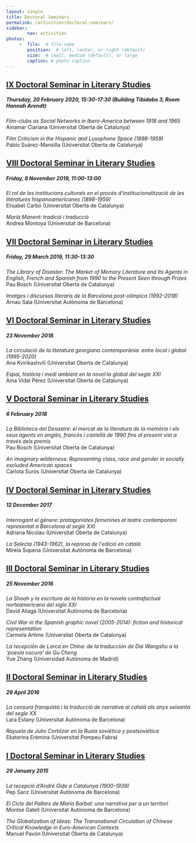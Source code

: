 ```yaml
---
layout: single
title: Doctoral Seminars
permalink: /activities/doctoral-seminars/
sidebar:
        nav: activities
photos:
     -  file:  # file name
        position:  # left, center, or right (default)
        size:  # small, medium (default), or large
        caption: # photo caption  
---
```

## [IX Doctoral Seminar in Literary Studies](http://humanitats.blogs.uoc.edu/ix-seminari-de-doctorat-destudis-literaris/)
##### Thursday, 20 February 2020, 15:30-17:30 (Building Tibidabo 3, Room Hannah Arendt)

*Film-clubs as Social Networks in Ibero-America between 1918 and 1965*  
Ainamar Clariana (Universitat Oberta de Catalunya)

*Film Criticism in the Hispanic and Lusophone Space (1898-1959)*  
Pablo Suárez-Mansilla (Universitat Oberta de Catalunya)  


## [VIII Doctoral Seminar in Literary Studies](http://humanitats.blogs.uoc.edu/2019/10/28/viii-seminari-de-doctorat-destudis-literaris/)
##### Friday, 8 November 2019, 11:00-13:00

*El rol de les institucions culturals en el procés d'institucionalització de les literatures hispanoamericanes (1898-1959)*  
Elisabet Carbó (Universitat Oberta de Catalunya)

*Marià Manent: tradició i traducció*   
Andrea Montoya (Universitat de Barcelona)


## [VII Doctoral Seminar in Literary Studies](http://humanitats.blogs.uoc.edu/2019/03/vii-seminari-de-doctorat-destudis-literaris/)
##### Friday, 29 March 2019, 11:30-13:30

*The Library of Disaster: The Market of Memory Literature and Its Agents in English, French and Spanish from 1990 to the Present Seen through Prizes*  
Pau Bosch (Universitat Oberta de Catalunya)

*Imatges i discursos literaris de la Barcelona post-olímpica (1992-2018)*   
Arnau Sala (Universitat Autònoma de Barcelona)


## [VI Doctoral Seminar in Literary Studies](http://humanitats.blogs.uoc.edu/2018/11/vi-seminari-de-doctorat-destudis-literaris/)
##### 23 November 2018

*La circulació de la literatura georgiana contemporània: entre local i global (1995-2020)*  
Ana Kvirikashvili (Universitat Oberta de Catalunya)

*Espai, història i medi ambient en la novel·la global del segle XXI*  
Aina Vidal Pérez (Universitat Oberta de Catalunya)


## [V Doctoral Seminar in Literary Studies](http://humanitats.blogs.uoc.edu/2018/01/v-seminari-de-doctorat-destudis-literaris/)
##### 6 February 2018

*La Biblioteca del Desastre: el mercat de la literatura de la memòria i els seus agents en anglès, francès i castellà de 1990 fins al present vist a través dels premis*   
Pau Bosch (Universitat Oberta de Catalunya)

*An imaginary wilderness: Representing class, race and gender in socially excluded American spaces*   
Carlota Surós (Universitat Oberta de Catalunya)


## [IV Doctoral Seminar in Literary Studies](http://humanitats.blogs.uoc.edu/2017/12/iv-seminari-de-doctorat-destudis-literaris/)
##### 12 December 2017

*Interrogant el gènere: protagonistes femenines al teatre contemporani representat a Barcelona al segle XXI*   
Adriana Nicolau (Universitat Oberta de Catalunya)

*La Selecta (1943-1962), la represa de l'edició en català*   
Mireia Sopena (Universitat Autònoma de Barcelona)


## [III Doctoral Seminar in Literary Studies](http://humanitats.blogs.uoc.edu/2016/11/iii-seminari-de-doctorat-destudis-literaris/)
##### 25 November 2016

*La Shoah y la escritura de la historia en la novela contrafactual norteamericana del siglo XXI*   
David Aliaga (Universitat Autònoma de Barcelona)

*Civil War in the Spanish graphic novel (2005-2014): fiction and historical representation*   
Carmela Artime (Universitat Oberta de Catalunya)

*La recepción de Lorca en China: de la traducción de Dai Wangshu a la ‘poesía oscura’ de Gu Cheng*   
Yue Zhang (Universidad Autónoma de Madrid)


## [II Doctoral Seminar in Literary Studies](http://humanitats.blogs.uoc.edu/2016/04/ii-seminari-de-doctorat-destudis-literaris/#more-9199)
##### 29 April 2016

*La censura franquista i la traducció de narrativa al català als anys seixanta del segle XX*   
Lara Estany (Universitat Autònoma de Barcelona)

*Rayuela de Julio Cortázar en la Rusia soviética y postsoviética*   
Ekaterina Erémina (Universitat Pompeu Fabra)


## [I Doctoral Seminar in Literary Studies](http://humanitats.blogs.uoc.edu/2016/01/i-seminari-de-doctorat-destudis-literaris/)
##### 29 January 2015

*La recepció d’André Gide a Catalunya (1900-1939)*   
Pep Sanz (Universitat Autònoma de Barcelona)

*El Cicle del Pallars de Maria Barbal: una narrativa per a un territori*   
Montse Gatell (Universitat Autònoma de Barcelona)

*The Globalization of Ideas: The Transnational Circulation of Chinese Critical Knowledge in Euro-American Contexts*   
Manuel Pavón (Universitat Oberta de Catalunya)
